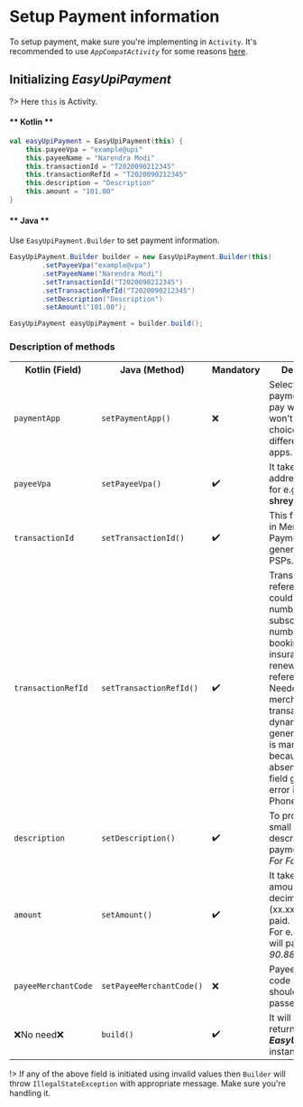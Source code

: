 # Setup Payment information

To setup payment, make sure you're implementing in `Activity`. It's recommended to use _`AppCompatActivity`_ for some reasons [here](/).

## Initializing _EasyUpiPayment_

?> Here `this` is Activity.

<!-- tabs:start -->

#### ** Kotlin **

```kotlin
val easyUpiPayment = EasyUpiPayment(this) {
    this.payeeVpa = "example@upi"
    this.payeeName = "Narendra Modi"
    this.transactionId = "T2020090212345"
    this.transactionRefId = "T2020090212345"
    this.description = "Description"
    this.amount = "101.00"
}
```

#### ** Java **

Use `EasyUpiPayment.Builder` to set payment information.

```java
EasyUpiPayment.Builder builder = new EasyUpiPayment.Builder(this)
        .setPayeeVpa("example@vpa")
        .setPayeeName("Narendra Modi")
        .setTransactionId("T2020090212345")
        .setTransactionRefId("T2020090212345")
        .setDescription("Description")
        .setAmount("101.00");

EasyUpiPayment easyUpiPayment = builder.build();
```

<!-- tabs:end -->

### Description of methods

<table>
  <tr>
    <th>Kotlin (Field)</th>
    <th>Java (Method)</th>
    <th>Mandatory</span></th>
    <th>Description</th>
  </tr>
  <tr>
  <td><code>paymentApp</code></td>
    <td><code>setPaymentApp()</code></td>
    <td>❌</td>
    <td>Selects default payment app to pay with. This won't show user choice of different UPI apps. See <a href="/#/pages/payment-app">this</a></td>
  </tr>
  <tr>
  <td><code>payeeVpa</code></td>
    <td><code>setPayeeVpa()</code></td>
    <td>✔️</td>
    <td>It takes VPA address of payee for e.g. <span style="font-weight:600">shreyas@upi</span></td>
  </tr>
  <tr>
    <td><code>transactionId</code></td>
    <td><code>setTransactionId()</code></td>
    <td>✔️</td>
    <td>This field is used in Merchant Payments generated by PSPs.</td>
  </tr>
  <tr>
    <td><code>transactionRefId</code></td>
    <td><code>setTransactionRefId()</code></td>
    <td>✔️</td>
    <td>Transaction reference ID. This could be order number, subscription number, Bill ID, booking ID, insurance renewal reference, etc. Needed for merchant transactions and dynamic URL generation. This is mandatory because absencse of this field generated error in apps like PhonePe</td>
  </tr>
  <tr>
    <td><code>description</code></td>
    <td><code>setDescription()</code></td>
    <td>✔️</td>
    <td>To provide a valid small note or description about payment. for e.g. <br><span style="font-style:italic">For Food</span><br></td>
  </tr>
  <tr>
    <td><code>amount</code></td>
    <td><code>setAmount()</code></td>
    <td>✔️</td>
    <td>It takes the amount in String decimal format (xx.xx) to be paid. <br>For e.g. 90.88 will pay <span style="font-style:italic">Rs. 90.88.</span></td>
  </tr>
  <tr>
    <td><code>payeeMerchantCode</code></td>
    <td><code>setPayeeMerchantCode()</code></td>
    <td>❌</td>
    <td>Payee Merchant code if present it should be passed.</td>
  </tr>
  <tr>
    <td>❌No need❌</td>
    <td><code>build()<code></td>
    <td>✔️</td>
    <td>It will build and returns the <span style="font-weight:bold;font-style:italic">EasyUpiPayment</span> instance.</td>
  </tr>
</table>

!> If any of the above field is initiated using invalid values then `Builder` will throw `IllegalStateException` with appropriate message. Make sure you're handling it.
